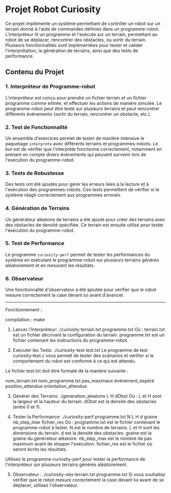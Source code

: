 # Projet Robot Curiosity

Ce projet implémente un système permettant de contrôler un robot sur un terrain donné à l'aide de commandes définies dans un programme-robot. L'interpréteur lit un programme et l'exécute sur un terrain, permettant au robot de se déplacer, rencontrer des obstacles, ou sortir du terrain. Plusieurs fonctionnalités sont implémentées pour tester et valider l'interprétation, la génération de terrains, ainsi que des tests de performance.

## Contenu du Projet

### 1. **Interpréteur de Programme-robot**
L'interpréteur est conçu pour prendre un fichier terrain et un fichier programme comme entrée, et effectuer les actions de manière simulée. Le programme-robot peut être testé sur plusieurs terrains et peut rencontrer différents événements (sortir du terrain, rencontrer un obstacle, etc.).

### 2. **Test de Fonctionnalité**
Un ensemble d'exercices permet de tester de manière intensive le paquetage `interprete` avec différents terrains et programmes-robots. Le but est de vérifier que l'interprète fonctionne correctement, notamment en prenant en compte divers événements qui peuvent survenir lors de l'exécution du programme-robot.

### 3. **Tests de Robustesse**
Des tests ont été ajoutés pour gérer les erreurs liées à la lecture et à l'exécution des programmes-robots. Ces tests permettent de vérifier si le système réagit correctement aux programmes erronés.

### 4. **Génération de Terrains**
Un générateur aléatoire de terrains a été ajouté pour créer des terrains avec des obstacles de densité spécifiée. Ce terrain est ensuite utilisé pour tester l'exécution du programme-robot.

### 5. **Test de Performance**
Le programme `curiosity-perf` permet de tester les performances du système en exécutant le programme-robot sur plusieurs terrains générés aléatoirement et en mesurant les résultats.

### 6. **Observateur**
Une fonctionnalité d'observateur a été ajoutée pour vérifier que le robot mesure correctement la case devant lui avant d'avancer.

---

Fonctionnement :

compilation : make
1. Lancer l'Interpréteur:   ./curiosity terrain.txt programme.txt
Où :
terrain.txt est un fichier décrivant la configuration du terrain.
programme.txt est un fichier contenant les instructions du programme-robot.

2. Exécuter les Tests:  ./curiosity-test test.txt
Le programme de test curiosity-test.c vous permet de tester des scénarios et vérifier si le comportement du robot est conforme à ce qui est attendu.

Le fichier test.txt doit être formaté de la manière suivante :

nom_terrain.txt
nom_programme.txt
pas_maximaux
événement_espéré
position_attendue
orientation_attendue

3. Générer des Terrains:  ./generation_aleatoire L H dObst
Où :
L et H sont la largeur et la hauteur du terrain.
dObst est la densité des obstacles (entre 0 et 1).


4. Tester la Performance: ./curiosity-perf programme.txt N L H d graine nb_step_max fichier_res
Où :
programme.txt est le fichier contenant le programme-robot à tester.
N est le nombre de terrains.
L et H sont les dimensions du terrain.
d est la densité des obstacles.
graine est la graine du générateur aléatoire.
nb_step_max est le nombre de pas maximum avant de stopper l'exécution.
fichier_res est le fichier où seront écrits les résultats.

Utilisez le programme curiosity-perf pour tester la performance de l'interpréteur sur plusieurs terrains générés aléatoirement.


5. Observateur : ./curiosity-obs terrain.txt programme.txt 
Si vous souhaitez vérifier que le robot mesure correctement la case devant lui avant de se déplacer, utilisez l'observateur.



